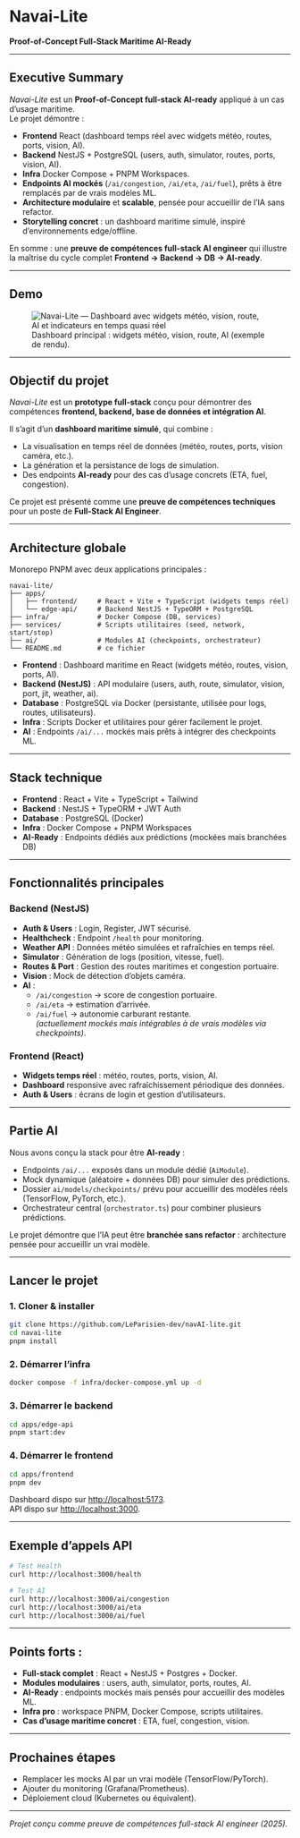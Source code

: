 # Navai-Lite  
**Proof-of-Concept Full-Stack Maritime AI-Ready**  

---

## Executive Summary
*Navai-Lite* est un **Proof-of-Concept full-stack AI-ready** appliqué à un cas d’usage maritime.  
Le projet démontre :  
- **Frontend** React (dashboard temps réel avec widgets météo, routes, ports, vision, AI).  
- **Backend** NestJS + PostgreSQL (users, auth, simulator, routes, ports, vision, AI).  
- **Infra** Docker Compose + PNPM Workspaces.  
- **Endpoints AI mockés** (`/ai/congestion`, `/ai/eta`, `/ai/fuel`), prêts à être remplacés par de vrais modèles ML.  
- **Architecture modulaire** et **scalable**, pensée pour accueillir de l’IA sans refactor.  
- **Storytelling concret** : un dashboard maritime simulé, inspiré d’environnements edge/offline.  

En somme : une **preuve de compétences full-stack AI engineer** qui illustre la maîtrise du cycle complet **Frontend → Backend → DB → AI-ready**.  

---

## Demo
<figure>
  <img src="docs/dashboard-widgets.jpg"
       alt="Navai-Lite — Dashboard avec widgets météo, vision, route, AI et indicateurs en temps quasi réel" />
  <figcaption>
    Dashboard principal : widgets météo, vision, route, AI (exemple de rendu).
  </figcaption>
</figure>

---

## Objectif du projet
*Navai-Lite* est un **prototype full-stack** conçu pour démontrer des compétences **frontend, backend, base de données et intégration AI**.  

Il s’agit d’un **dashboard maritime simulé**, qui combine :  
- La visualisation en temps réel de données (météo, routes, ports, vision caméra, etc.).  
- La génération et la persistance de logs de simulation.  
- Des endpoints **AI-ready** pour des cas d’usage concrets (ETA, fuel, congestion).  

Ce projet est présenté comme une **preuve de compétences techniques** pour un poste de **Full-Stack AI Engineer**.  

---

## Architecture globale
Monorepo PNPM avec deux applications principales :  

```
navai-lite/
├── apps/
│   ├── frontend/     # React + Vite + TypeScript (widgets temps réel)
│   └── edge-api/     # Backend NestJS + TypeORM + PostgreSQL
├── infra/            # Docker Compose (DB, services)
├── services/         # Scripts utilitaires (seed, network, start/stop)
├── ai/               # Modules AI (checkpoints, orchestrateur)
└── README.md         # ce fichier
```

- **Frontend** : Dashboard maritime en React (widgets météo, routes, vision, ports, AI).  
- **Backend (NestJS)** : API modulaire (users, auth, route, simulator, vision, port, jit, weather, ai).  
- **Database** : PostgreSQL via Docker (persistante, utilisée pour logs, routes, utilisateurs).  
- **Infra** : Scripts Docker et utilitaires pour gérer facilement le projet.  
- **AI** : Endpoints `/ai/...` mockés mais prêts à intégrer des checkpoints ML.  

---

## Stack technique
- **Frontend** : React + Vite + TypeScript + Tailwind  
- **Backend** : NestJS + TypeORM + JWT Auth  
- **Database** : PostgreSQL (Docker)  
- **Infra** : Docker Compose + PNPM Workspaces  
- **AI-Ready** : Endpoints dédiés aux prédictions (mockées mais branchées DB)  

---

## Fonctionnalités principales
### Backend (NestJS)
- **Auth & Users** : Login, Register, JWT sécurisé.  
- **Healthcheck** : Endpoint `/health` pour monitoring.  
- **Weather API** : Données météo simulées et rafraîchies en temps réel.  
- **Simulator** : Génération de logs (position, vitesse, fuel).  
- **Routes & Port** : Gestion des routes maritimes et congestion portuaire.  
- **Vision** : Mock de détection d’objets caméra.  
- **AI** :  
  - `/ai/congestion` → score de congestion portuaire.  
  - `/ai/eta` → estimation d’arrivée.  
  - `/ai/fuel` → autonomie carburant restante.  
  *(actuellement mockés mais intégrables à de vrais modèles via checkpoints)*.  

### Frontend (React)
- **Widgets temps réel** : météo, routes, ports, vision, AI.  
- **Dashboard** responsive avec rafraîchissement périodique des données.  
- **Auth & Users** : écrans de login et gestion d’utilisateurs.  

---

## Partie AI
Nous avons conçu la stack pour être **AI-ready** :  
- Endpoints `/ai/...` exposés dans un module dédié (`AiModule`).  
- Mock dynamique (aléatoire + données DB) pour simuler des prédictions.  
- Dossier `ai/models/checkpoints/` prévu pour accueillir des modèles réels (TensorFlow, PyTorch, etc.).  
- Orchestrateur central (`orchestrator.ts`) pour combiner plusieurs prédictions.  

Le projet démontre que l’IA peut être **branchée sans refactor** : architecture pensée pour accueillir un vrai modèle.  

---

## Lancer le projet
### 1. Cloner & installer
```bash
git clone https://github.com/LeParisien-dev/navAI-lite.git
cd navai-lite
pnpm install
```

### 2. Démarrer l’infra
```bash
docker compose -f infra/docker-compose.yml up -d
```

### 3. Démarrer le backend
```bash
cd apps/edge-api
pnpm start:dev
```

### 4. Démarrer le frontend
```bash
cd apps/frontend
pnpm dev
```

Dashboard dispo sur [http://localhost:5173](http://localhost:5173).  
API dispo sur [http://localhost:3000](http://localhost:3000).  

---

## Exemple d’appels API
```bash
# Test Health
curl http://localhost:3000/health

# Test AI
curl http://localhost:3000/ai/congestion
curl http://localhost:3000/ai/eta
curl http://localhost:3000/ai/fuel
```

---

## Points forts :
- **Full-stack complet** : React + NestJS + Postgres + Docker.  
- **Modules modulaires** : users, auth, simulator, ports, routes, AI.  
- **AI-Ready** : endpoints mockés mais pensés pour accueillir des modèles ML.  
- **Infra pro** : workspace PNPM, Docker Compose, scripts utilitaires.  
- **Cas d’usage maritime concret** : ETA, fuel, congestion, vision.  

---

## Prochaines étapes
- Remplacer les mocks AI par un vrai modèle (TensorFlow/PyTorch).  
- Ajouter du monitoring (Grafana/Prometheus).  
- Déploiement cloud (Kubernetes ou équivalent).  

---

*Projet conçu comme preuve de compétences full-stack AI engineer (2025).*  
